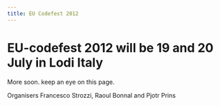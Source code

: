 ```yaml
---
title: EU Codefest 2012
---
```


EU-codefest 2012 will be 19 and 20 July in Lodi Italy
=====================================================

More soon. keep an eye on this page.

Organisers Francesco Strozzi, Raoul Bonnal and Pjotr Prins
